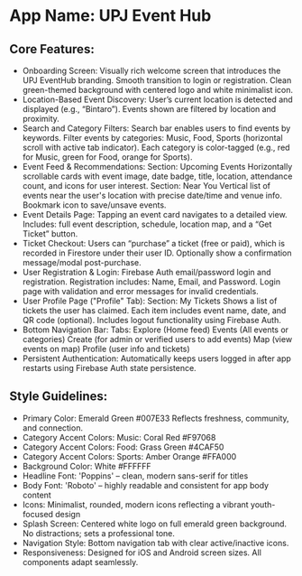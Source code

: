 # **App Name**: UPJ Event Hub

## Core Features:

- Onboarding Screen: Visually rich welcome screen that introduces the UPJ EventHub branding. Smooth transition to login or registration. Clean green-themed background with centered logo and white minimalist icon.
- Location-Based Event Discovery: User’s current location is detected and displayed (e.g., “Bintaro”). Events shown are filtered by location and proximity.
- Search and Category Filters: Search bar enables users to find events by keywords. Filter events by categories: Music, Food, Sports (horizontal scroll with active tab indicator). Each category is color-tagged (e.g., red for Music, green for Food, orange for Sports).
- Event Feed & Recommendations: Section: Upcoming Events Horizontally scrollable cards with event image, date badge, title, location, attendance count, and icons for user interest. Section: Near You Vertical list of events near the user's location with precise date/time and venue info. Bookmark icon to save/unsave events.
- Event Details Page: Tapping an event card navigates to a detailed view. Includes: full event description, schedule, location map, and a “Get Ticket” button.
- Ticket Checkout: Users can “purchase” a ticket (free or paid), which is recorded in Firestore under their user ID. Optionally show a confirmation message/modal post-purchase.
- User Registration & Login: Firebase Auth email/password login and registration. Registration includes: Name, Email, and Password. Login page with validation and error messages for invalid credentials.
- User Profile Page ("Profile" Tab): Section: My Tickets Shows a list of tickets the user has claimed. Each item includes event name, date, and QR code (optional). Includes logout functionality using Firebase Auth.
- Bottom Navigation Bar: Tabs: Explore (Home feed) Events (All events or categories) Create (for admin or verified users to add events) Map (view events on map) Profile (user info and tickets)
- Persistent Authentication: Automatically keeps users logged in after app restarts using Firebase Auth state persistence.

## Style Guidelines:

- Primary Color: Emerald Green #007E33 Reflects freshness, community, and connection.
- Category Accent Colors: Music: Coral Red #F97068
- Category Accent Colors: Food: Grass Green #4CAF50
- Category Accent Colors: Sports: Amber Orange #FFA000
- Background Color: White #FFFFFF
- Headline Font: 'Poppins' – clean, modern sans-serif for titles
- Body Font: 'Roboto' – highly readable and consistent for app body content
- Icons: Minimalist, rounded, modern icons reflecting a vibrant youth-focused design
- Splash Screen: Centered white logo on full emerald green background. No distractions; sets a professional tone.
- Navigation Style: Bottom navigation tab with clear active/inactive icons.
- Responsiveness: Designed for iOS and Android screen sizes. All components adapt seamlessly.